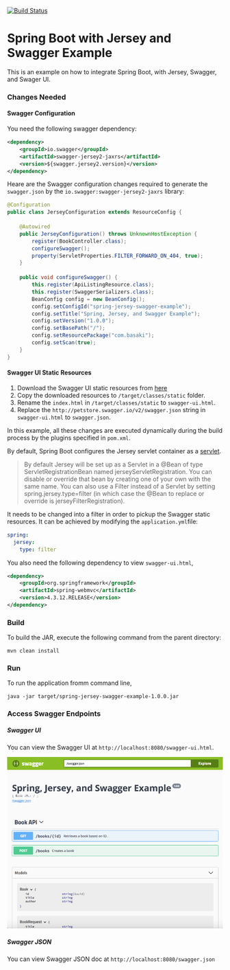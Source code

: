[![Build Status][travis-badge]][travis-badge-url]


Spring Boot with Jersey and Swagger Example
=============================================
This is an example on how to integrate Spring Boot, with Jersey, 
Swagger, and Swager UI.  

### Changes Needed

#### Swagger Configuration
You need the following swagger dependency:

```xml
<dependency>
    <groupId>io.swagger</groupId>
    <artifactId>swagger-jersey2-jaxrs</artifactId>
    <version>${swagger.jersey2.version}</version>
</dependency>
```
Heare are the Swagger configuration changes required to generate the 
`swagger.json` by the `io.swagger:swagger-jersey2-jaxrs` library:

```java
@Configuration
public class JerseyConfiguration extends ResourceConfig {

    @Autowired
    public JerseyConfiguration() throws UnknownHostException {
        register(BookController.class);
        configureSwagger();
        property(ServletProperties.FILTER_FORWARD_ON_404, true);
    }

    public void configureSwagger() {
        this.register(ApiListingResource.class);
        this.register(SwaggerSerializers.class);
        BeanConfig config = new BeanConfig();
        config.setConfigId("spring-jersey-swagger-example");
        config.setTitle("Spring, Jersey, and Swagger Example");
        config.setVersion("1.0.0");
        config.setBasePath("/");
        config.setResourcePackage("com.basaki");
        config.setScan(true);
    }
}
```

#### Swagger UI Static Resources
1. Download the Swagger UI static resources from [here](https://github.com/swagger-api/swagger-ui)
1. Copy the downloaded resources to `/target/classes/static` folder.
1. Rename the `index.html` in `/target/classes/static` to `swagger-ui.html`.
1. Replace the `http://petstore.swagger.io/v2/swagger.json` string in
`swagger-ui.html` to `swagger.json`.

In this example, all these changes are executed dynamically during the 
build process by the plugins specified in `pom.xml`.

By default, Spring Boot configures the Jersey servlet container as a [servlet](https://docs.spring.io/spring-boot/docs/current-SNAPSHOT/reference/htmlsingle/#boot-features-jersey).

> By default Jersey will be set up as a Servlet in a @Bean of type ServletRegistrationBean named jerseyServletRegistration. You can disable or override that bean by creating one of your own with the same name. You can also use a Filter instead of a Servlet by setting spring.jersey.type=filter (in which case the @Bean to replace or override is jerseyFilterRegistration).

It needs to be changed into a filter in order to pickup the Swagger static 
resources. It can be achieved by modifying the `application.yml`file:

```yaml
spring:
  jersey:
    type: filter
```

You also need the following dependency to view `swagger-ui.html`, 

```xml
<dependency>
    <groupId>org.springframework</groupId>
    <artifactId>spring-webmvc</artifactId>
    <version>4.3.12.RELEASE</version>
</dependency>
```

### Build
To build the JAR, execute the following command from the parent directory:

```
mvn clean install
```

### Run
To run the application fromm command line,

```
java -jar target/spring-jersey-swagger-example-1.0.0.jar
```

### Access Swagger Endpoints

##### Swagger UI
You can view the Swagger UI at `http://localhost:8080/swagger-ui.html`.

![](./img/swagger-ui.png)

##### Swagger JSON
You can view Swagger JSON doc at `http://localhost:8080/swagger.json`


[travis-badge]: https://travis-ci.org/indrabasak/spring-jersey-swagger-example.svg?branch=master
[travis-badge-url]: https://travis-ci.org/indrabasak/spring-jersey-swagger-example/